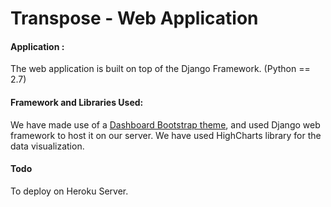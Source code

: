 # Transpose - Web Application

#### Application :
The web application is built on top of the Django Framework. (Python == 2.7)

#### Framework and Libraries Used:
We have made use of a [Dashboard Bootstrap theme](http://startbootstrap.com/template-categories/admin-dashboard/), and used Django web framework to host it on our server. We have used HighCharts library for the data visualization. 

#### Todo
To deploy on Heroku Server.
